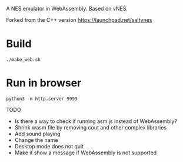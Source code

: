 
A NES emulator in WebAssembly. Based on vNES.

Forked from the C++ version https://launchpad.net/saltynes

# Build
```
./make_web.sh
```

# Run in browser
```
python3 -m http.server 9999
```

TODO

* Is there a way to check if running asm.js instead of WebAssembly?
* Shrink wasm file by removing cout and other complex libraries
* Add sound playing
* Change the name
* Desktop mode does not quit
* Make it show a message if WebAssembly is not supported
